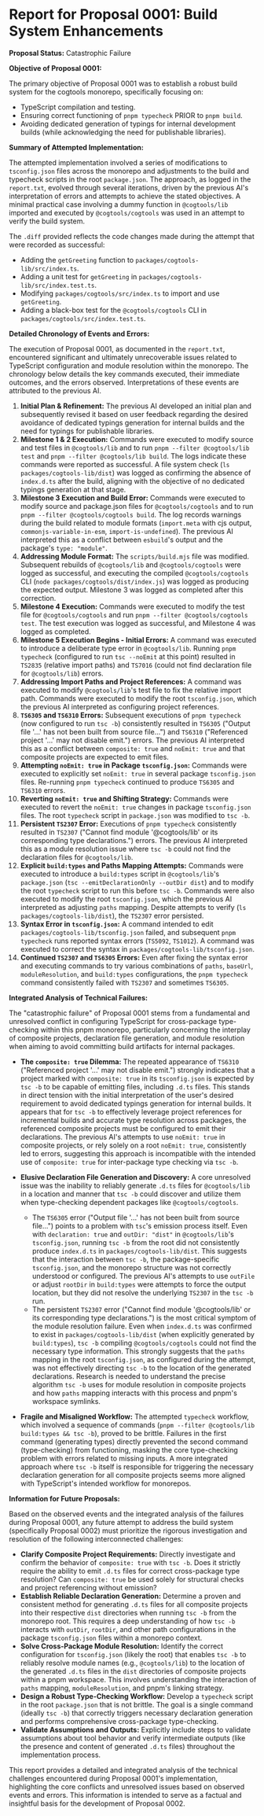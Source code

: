 # Report for Proposal 0001: Build System Enhancements

**Proposal Status:** Catastrophic Failure

**Objective of Proposal 0001:**

The primary objective of Proposal 0001 was to establish a robust build system for the cogtools monorepo, specifically focusing on:

*   TypeScript compilation and testing.
*   Ensuring correct functioning of `pnpm typecheck` PRIOR to `pnpm build`.
*   Avoiding dedicated generation of typings for internal development builds (while acknowledging the need for publishable libraries).

**Summary of Attempted Implementation:**

The attempted implementation involved a series of modifications to `tsconfig.json` files across the monorepo and adjustments to the build and typecheck scripts in the root `package.json`. The approach, as logged in the `report.txt`, evolved through several iterations, driven by the previous AI's interpretation of errors and attempts to achieve the stated objectives. A minimal practical case involving a dummy function in `@cogtools/lib` imported and executed by `@cogtools/cogtools` was used in an attempt to verify the build system.

The `.diff` provided reflects the code changes made during the attempt that were recorded as successful:

*   Adding the `getGreeting` function to `packages/cogtools-lib/src/index.ts`.
*   Adding a unit test for `getGreeting` in `packages/cogtools-lib/src/index.test.ts`.
*   Modifying `packages/cogtools/src/index.ts` to import and use `getGreeting`.
*   Adding a black-box test for the `@cogtools/cogtools` CLI in `packages/cogtools/src/index.test.ts`.

**Detailed Chronology of Events and Errors:**

The execution of Proposal 0001, as documented in the `report.txt`, encountered significant and ultimately unrecoverable issues related to TypeScript configuration and module resolution within the monorepo. The chronology below details the key commands executed, their immediate outcomes, and the errors observed. Interpretations of these events are attributed to the previous AI.

1.  **Initial Plan & Refinement:** The previous AI developed an initial plan and subsequently revised it based on user feedback regarding the desired avoidance of dedicated typings generation for internal builds and the need for typings for publishable libraries.
2.  **Milestone 1 & 2 Execution:** Commands were executed to modify source and test files in `@cogtools/lib` and to run `pnpm --filter @cogtools/lib test` and `pnpm --filter @cogtools/lib build`. The logs indicate these commands were reported as successful. A file system check (`ls packages/cogtools-lib/dist`) was logged as confirming the absence of `index.d.ts` after the build, aligning with the objective of no dedicated typings generation at that stage.
3.  **Milestone 3 Execution and Build Error:** Commands were executed to modify source and package.json files for `@cogtools/cogtools` and to run `pnpm --filter @cogtools/cogtools build`. The log records warnings during the build related to module formats (`import.meta` with cjs output, `commonjs-variable-in-esm`, `import-is-undefined`). The previous AI interpreted this as a conflict between `esbuild`'s output and the package's `type: "module"`.
4.  **Addressing Module Format:** The `scripts/build.mjs` file was modified. Subsequent rebuilds of `@cogtools/lib` and `@cogtools/cogtools` were logged as successful, and executing the compiled `@cogtools/cogtools` CLI (`node packages/cogtools/dist/index.js`) was logged as producing the expected output. Milestone 3 was logged as completed after this correction.
5.  **Milestone 4 Execution:** Commands were executed to modify the test file for `@cogtools/cogtools` and run `pnpm --filter @cogtools/cogtools test`. The test execution was logged as successful, and Milestone 4 was logged as completed.
6.  **Milestone 5 Execution Begins - Initial Errors:** A command was executed to introduce a deliberate type error in `@cogtools/lib`. Running `pnpm typecheck` (configured to run `tsc --noEmit` at this point) resulted in `TS2835` (relative import paths) and `TS7016` (could not find declaration file for `@cogtools/lib`) errors.
7.  **Addressing Import Paths and Project References:** A command was executed to modify `@cogtools/lib`'s test file to fix the relative import path. Commands were executed to modify the root `tsconfig.json`, which the previous AI interpreted as configuring project references.
8.  **`TS6305` and `TS6310` Errors:** Subsequent executions of `pnpm typecheck` (now configured to run `tsc -b`) consistently resulted in `TS6305` ("Output file '...' has not been built from source file...") and `TS6310` ("Referenced project '...' may not disable emit.") errors. The previous AI interpreted this as a conflict between `composite: true` and `noEmit: true` and that composite projects are expected to emit files.
9.  **Attempting `noEmit: true` in Package `tsconfig.json`:** Commands were executed to explicitly set `noEmit: true` in several package `tsconfig.json` files. Re-running `pnpm typecheck` continued to produce `TS6305` and `TS6310` errors.
10. **Reverting `noEmit: true` and Shifting Strategy:** Commands were executed to revert the `noEmit: true` changes in package `tsconfig.json` files. The root `typecheck` script in `package.json` was modified to `tsc -b`.
11. **Persistent `TS2307` Error:** Executions of `pnpm typecheck` consistently resulted in `TS2307` ("Cannot find module '@cogtools/lib' or its corresponding type declarations.") errors. The previous AI interpreted this as a module resolution issue where `tsc -b` could not find the declaration files for `@cogtools/lib`.
12. **Explicit `build:types` and Paths Mapping Attempts:** Commands were executed to introduce a `build:types` script in `@cogtools/lib`'s `package.json` (`tsc --emitDeclarationOnly --outDir dist`) and to modify the root `typecheck` script to run this before `tsc -b`. Commands were also executed to modify the root `tsconfig.json`, which the previous AI interpreted as adjusting `paths` mapping. Despite attempts to verify (`ls packages/cogtools-lib/dist`), the `TS2307` error persisted.
13. **Syntax Error in `tsconfig.json`:** A command intended to edit `packages/cogtools-lib/tsconfig.json` failed, and subsequent `pnpm typecheck` runs reported syntax errors (`TS5092`, `TS1012`). A command was executed to correct the syntax in `packages/cogtools-lib/tsconfig.json`.
14. **Continued `TS2307` and `TS6305` Errors:** Even after fixing the syntax error and executing commands to try various combinations of `paths`, `baseUrl`, `moduleResolution`, and `build:types` configurations, the `pnpm typecheck` command consistently failed with `TS2307` and sometimes `TS6305`.

**Integrated Analysis of Technical Failures:**

The "catastrophic failure" of Proposal 0001 stems from a fundamental and unresolved conflict in configuring TypeScript for cross-package type-checking within this pnpm monorepo, particularly concerning the interplay of composite projects, declaration file generation, and module resolution when aiming to avoid committing build artifacts for internal packages.

*   **The `composite: true` Dilemma:** The repeated appearance of `TS6310` ("Referenced project '...' may not disable emit.") strongly indicates that a project marked with `composite: true` in its `tsconfig.json` is expected by `tsc -b` to be capable of emitting files, including `.d.ts` files. This stands in direct tension with the initial interpretation of the user's desired requirement to avoid dedicated typings generation for internal builds. It appears that for `tsc -b` to effectively leverage project references for incremental builds and accurate type resolution across packages, the referenced composite projects must be configured to emit their declarations. The previous AI's attempts to use `noEmit: true` in composite projects, or rely solely on a root `noEmit: true`, consistently led to errors, suggesting this approach is incompatible with the intended use of `composite: true` for inter-package type checking via `tsc -b`.

*   **Elusive Declaration File Generation and Discovery:** A core unresolved issue was the inability to reliably generate `.d.ts` files for `@cogtools/lib` in a location and manner that `tsc -b` could discover and utilize them when type-checking dependent packages like `@cogtools/cogtools`.
    *   The `TS6305` error ("Output file '...' has not been built from source file...") points to a problem with `tsc`'s emission process itself. Even with `declaration: true` and `outDir: "dist"` in `@cogtools/lib`'s `tsconfig.json`, running `tsc -b` from the root did not consistently produce `index.d.ts` in `packages/cogtools-lib/dist`. This suggests that the interaction between `tsc -b`, the package-specific `tsconfig.json`, and the monorepo structure was not correctly understood or configured. The previous AI's attempts to use `outFile` or adjust `rootDir` in `build:types` were attempts to force the output location, but they did not resolve the underlying `TS2307` in the `tsc -b` run.
    *   The persistent `TS2307` error ("Cannot find module '@cogtools/lib' or its corresponding type declarations.") is the most critical symptom of the module resolution failure. Even when `index.d.ts` was confirmed to exist in `packages/cogtools-lib/dist` (when explicitly generated by `build:types`), `tsc -b` compiling `@cogtools/cogtools` could not find the necessary type information. This strongly suggests that the `paths` mapping in the root `tsconfig.json`, as configured during the attempt, was not effectively directing `tsc -b` to the location of the generated declarations. Research is needed to understand the precise algorithm `tsc -b` uses for module resolution in composite projects and how `paths` mapping interacts with this process and pnpm's workspace symlinks.

*   **Fragile and Misaligned Workflow:** The attempted `typecheck` workflow, which involved a sequence of commands (`pnpm --filter @cogtools/lib build:types && tsc -b`), proved to be brittle. Failures in the first command (generating types) directly prevented the second command (type-checking) from functioning, masking the core type-checking problem with errors related to missing inputs. A more integrated approach where `tsc -b` itself is responsible for triggering the necessary declaration generation for all composite projects seems more aligned with TypeScript's intended workflow for monorepos.

**Information for Future Proposals:**

Based on the observed events and the integrated analysis of the failures during Proposal 0001, any future attempt to address the build system (specifically Proposal 0002) must prioritize the rigorous investigation and resolution of the following interconnected challenges:

*   **Clarify Composite Project Requirements:** Directly investigate and confirm the behavior of `composite: true` with `tsc -b`. Does it strictly require the ability to emit `.d.ts` files for correct cross-package type resolution? Can `composite: true` be used solely for structural checks and project referencing without emission?
*   **Establish Reliable Declaration Generation:** Determine a proven and consistent method for generating `.d.ts` files for all composite projects into their respective `dist` directories when running `tsc -b` from the monorepo root. This requires a deep understanding of how `tsc -b` interacts with `outDir`, `rootDir`, and other path configurations in the package `tsconfig.json` files within a monorepo context.
*   **Solve Cross-Package Module Resolution:** Identify the correct configuration for `tsconfig.json` (likely the root) that enables `tsc -b` to reliably resolve module names (e.g., `@cogtools/lib`) to the location of the generated `.d.ts` files in the `dist` directories of composite projects within a pnpm workspace. This involves understanding the interaction of `paths` mapping, `moduleResolution`, and pnpm's linking strategy.
*   **Design a Robust Type-Checking Workflow:** Develop a `typecheck` script in the root `package.json` that is not brittle. The goal is a single command (ideally `tsc -b`) that correctly triggers necessary declaration generation and performs comprehensive cross-package type-checking.
*   **Validate Assumptions and Outputs:** Explicitly include steps to validate assumptions about tool behavior and verify intermediate outputs (like the presence and content of generated `.d.ts` files) throughout the implementation process.

This report provides a detailed and integrated analysis of the technical challenges encountered during Proposal 0001's implementation, highlighting the core conflicts and unresolved issues based on observed events and errors. This information is intended to serve as a factual and insightful basis for the development of Proposal 0002.